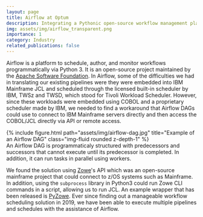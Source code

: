 ```yaml
---
layout: page
title: Airflow at Optum
description: Integrating a Pythonic open-source workflow management platform for data engineering pipelines.
img: assets/img/airflow_transparent.png
importance: 1
category: Industry
related_publications: false
---
```


Airflow is a platform to schedule, author, and monitor workflows programmatically via Python 3. It is an open-source project maintained by the [Apache Software Foundation](https://github.com/apache). In Airflow, some of the difficulties we had in translating our existing pipelines were they were embedded into IBM Mainframe JCL and scheduled through the licensed built-in scheduler by IBM, TWSz and TWSD, which stood for Tivoli Workload Scheduler. However, since these workloads were embedded using COBOL and a proprietary scheduler made by IBM, we needed to find a workaround that Airflow DAGs could use to connect to IBM Mainframe servers directly and then access the COBOL/JCL directly via API or remote access.

<div class="row">
    <div class="col-sm mt-3 mt-md-0">
        {% include figure.html path="assets/img/airflow-dag.jpg" title="Example of an Airflow DAG" class="img-fluid rounded z-depth-1" %}
    </div>
</div>
<div class="caption">
    An Airflow DAG is programmaticaly structured with predecessors and successors that cannot execute until its predecessor is completed. In addition, it can run tasks in parallel using workers.
</div>

We found the solution using [Zowe](https://www.zowe.org/)'s API which was an open-source mainframe project that could connect to z/OS systems such as Mainframe. In addition, using the ```subprocess``` library in Python3 could run Zowe CLI commands in a script, allowing us to run JCL. An example wrapper that has been released is [PyZowe](https://github.com/zowe/zowe-cli-sample-scripts/tree/master/python/pyzowe). Ever since finding out a manageable workflow scheduling solution in 2019, we have been able to execute multiple pipelines and schedules with the assistance of Airflow.